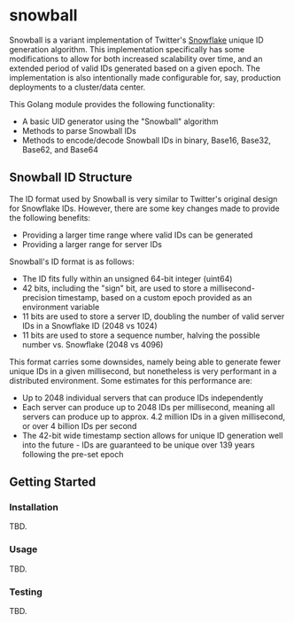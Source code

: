 # snowball

Snowball is a variant implementation of Twitter's [Snowflake](https://en.wikipedia.org/wiki/Snowflake_ID) unique ID
generation algorithm. This implementation specifically has some modifications to allow for both increased scalability
over time, and an extended period of valid IDs generated based on a given epoch. The implementation is also intentionally
made configurable for, say, production deployments to a cluster/data center.

This Golang module provides the following functionality:
- A basic UID generator using the "Snowball" algorithm
- Methods to parse Snowball IDs
- Methods to encode/decode Snowball IDs in binary, Base16, Base32, Base62, and Base64

## Snowball ID Structure

The ID format used by Snowball is very similar to Twitter's original design for Snowflake IDs. However, there are some
key changes made to provide the following benefits:
- Providing a larger time range where valid IDs can be generated
- Providing a larger range for server IDs

Snowball's ID format is as follows:
- The ID fits fully within an unsigned 64-bit integer (uint64)
- 42 bits, including the "sign" bit, are used to store a millisecond-precision timestamp, based on a custom epoch provided
  as an environment variable
- 11 bits are used to store a server ID, doubling the number of valid server IDs in a Snowflake ID (2048 vs 1024)
- 11 bits are used to store a sequence number, halving the possible number vs. Snowflake (2048 vs 4096)

This format carries some downsides, namely being able to generate fewer unique IDs in a given millisecond, but nonetheless
is very performant in a distributed environment. Some estimates for this performance are:
- Up to 2048 individual servers that can produce IDs independently
- Each server can produce up to 2048 IDs per millisecond, meaning all servers can produce up to approx. 4.2 million IDs
  in a given millisecond, or over 4 billion IDs per second
- The 42-bit wide timestamp section allows for unique ID generation well into the future - IDs are guaranteed to be unique
  over 139 years following the pre-set epoch

## Getting Started

### Installation

TBD.

### Usage

TBD.

### Testing

TBD.
